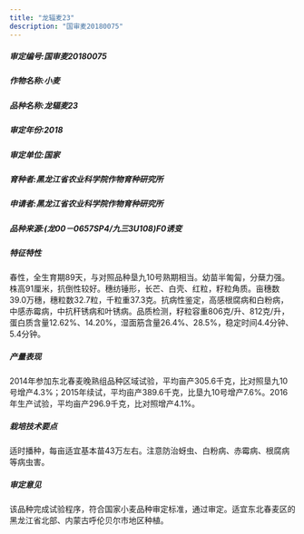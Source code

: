 ```yaml
---
title: "龙辐麦23"
description: "国审麦20180075"
---
```

##### 审定编号:国审麦20180075

##### 作物名称:小麦

##### 品种名称:龙辐麦23

##### 审定年份:2018

##### 审定单位:国家

##### 育种者:黑龙江省农业科学院作物育种研究所

##### 申请者:黑龙江省农业科学院作物育种研究所

##### 品种来源:(龙00－0657SP4/九三3U108)F0诱变

##### 特征特性
春性，全生育期89天，与对照品种垦九10号熟期相当。幼苗半匍匐，分蘖力强。株高91厘米，抗倒性较好。穗纺锤形，长芒、白壳、红粒，籽粒角质。亩穗数39.0万穗，穗粒数32.7粒，千粒重37.3克。抗病性鉴定，高感根腐病和白粉病，中感赤霉病，中抗秆锈病和叶锈病。品质检测，籽粒容重806克/升、812克/升，蛋白质含量12.62%、14.20%，湿面筋含量26.4%、28.5%，稳定时间4.4分钟、5.4分钟。

##### 产量表现
2014年参加东北春麦晚熟组品种区域试验，平均亩产305.6千克，比对照垦九10号增产4.3%；2015年续试，平均亩产389.6千克，比垦九10号增产7.6%。2016年生产试验，平均亩产296.9千克，比对照增产4.1%。

##### 栽培技术要点
适时播种，每亩适宜基本苗43万左右。注意防治蚜虫、白粉病、赤霉病、根腐病等病虫害。

##### 审定意见
该品种完成试验程序，符合国家小麦品种审定标准，通过审定。适宜东北春麦区的黑龙江省北部、内蒙古呼伦贝尔市地区种植。
